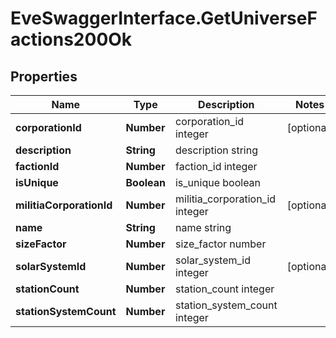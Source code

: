 # EveSwaggerInterface.GetUniverseFactions200Ok

## Properties
Name | Type | Description | Notes
------------ | ------------- | ------------- | -------------
**corporationId** | **Number** | corporation_id integer | [optional] 
**description** | **String** | description string | 
**factionId** | **Number** | faction_id integer | 
**isUnique** | **Boolean** | is_unique boolean | 
**militiaCorporationId** | **Number** | militia_corporation_id integer | [optional] 
**name** | **String** | name string | 
**sizeFactor** | **Number** | size_factor number | 
**solarSystemId** | **Number** | solar_system_id integer | [optional] 
**stationCount** | **Number** | station_count integer | 
**stationSystemCount** | **Number** | station_system_count integer | 


